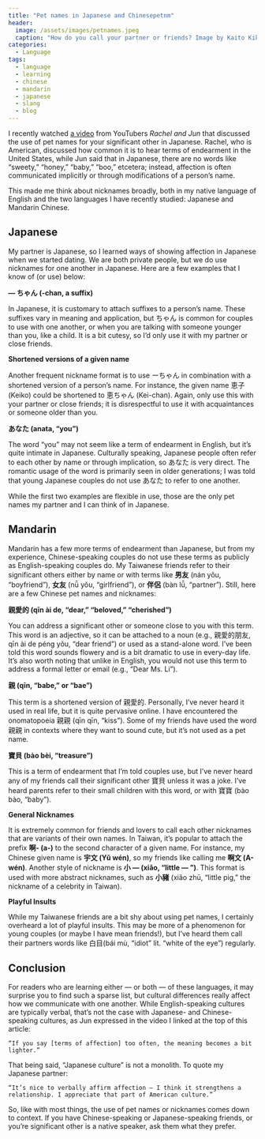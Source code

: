 ```yaml
---
title: "Pet names in Japanese and Chinesepetnm"
header:
  image: /assets/images/petnames.jpeg
  caption: "How do you call your partner or friends? Image by Kaito Kikuchi — Own Work"
categories:
  - Language
tags:
  - language
  - learning
  - chinese
  - mandarin
  - japanese
  - slang
  - blog
---
```


I recently watched [a video](https://www.youtube.com/watch?v=XfaifpRq9CA) from YouTubers _Rachel and Jun_ that discussed the use of pet names for your significant other in Japanese. Rachel, who is American, discussed how common it is to hear terms of endearment in the United States, while Jun said that in Japanese, there are no words like “sweety,” “honey,” “baby,” “boo,” etcetera; instead, affection is often communicated implicitly or through modifications of a person’s name.

This made me think about nicknames broadly, both in my native language of English and the two languages I have recently studied: Japanese and Mandarin Chinese.

## Japanese

My partner is Japanese, so I learned ways of showing affection in Japanese when we started dating. We are both private people, but we do use nicknames for one another in Japanese. Here are a few examples that I know of (or use) below:

**— ちゃん (-chan, a suffix)**

In Japanese, it is customary to attach suffixes to a person’s name. These suffixes vary in meaning and application, but ちゃん is common for couples to use with one another, or when you are talking with someone younger than you, like a child. It is a bit cutesy, so I’d only use it with my partner or close friends.

**Shortened versions of a given name**

Another frequent nickname format is to use ーちゃん in combination with a shortened version of a person’s name. For instance, the given name 恵子 (Keiko) could be shortened to 恵ちゃん (Kei-chan). Again, only use this with your partner or close friends; it is disrespectful to use it with acquaintances or someone older than you.

**あなた (anata, “you”)**

The word “you” may not seem like a term of endearment in English, but it’s quite intimate in Japanese. Culturally speaking, Japanese people often refer to each other by name or through implication, so あなた is very direct. The romantic usage of the word is primarily seen in older generations; I was told that young Japanese couples do not use あなた to refer to one another.

While the first two examples are flexible in use, those are the only pet names my partner and I can think of in Japanese.

## Mandarin

Mandarin has a few more terms of endearment than Japanese, but from my experience, Chinese-speaking couples do not use these terms as publicly as English-speaking couples do. My Taiwanese friends refer to their significant others either by name or with terms like **男友** (nán yǒu, “boyfriend”), **女友** (nǚ yǒu, “girlfriend”), or **伴侶** (bàn lǚ, “partner”). Still, here are a few Chinese pet names and nicknames:

**親愛的 (qīn ài de, “dear,” “beloved,” “cherished”)**

You can address a significant other or someone close to you with this term. This word is an adjective, so it can be attached to a noun (e.g., 親愛的朋友, qīn ài de péng yǒu, “dear friend”) or used as a stand-alone word. I’ve been told this word sounds flowery and is a bit dramatic to use in every-day life. It’s also worth noting that unlike in English, you would not use this term to address a formal letter or email (e.g., “Dear Ms. Li”).

**親 (qīn, “babe,” or “bae”)**

This term is a shortened version of 親愛的. Personally, I’ve never heard it used in real life, but it is quite pervasive online. I have encountered the onomatopoeia 親親 (qīn qīn, “kiss”). Some of my friends have used the word 親親 in contexts where they want to sound cute, but it’s not used as a pet name.


**寶貝 (bào bèi, “treasure”)**

This is a term of endearment that I’m told couples use, but I’ve never heard any of my friends call their significant other 寶貝 unless it was a joke. I’ve heard parents refer to their small children with this word, or with 寶寶 (bào bào, “baby”).

**General Nicknames**

It is extremely common for friends and lovers to call each other nicknames that are variants of their own names. In Taiwan, it’s popular to attach the prefix **啊- (a-)** to the second character of a given name. For instance, my Chinese given name is **宇文 (Yǔ wén)**, so my friends like calling me **啊文 (A-wén)**. Another style of nickname is **小 — (xiǎo, “little — ”)**. This format is used with more abstract nicknames, such as **小豬** (xiǎo zhū, “little pig,” the nickname of a celebrity in Taiwan).

**Playful Insults**

While my Taiwanese friends are a bit shy about using pet names, I certainly overheard a lot of playful insults. This may be more of a phenomenon for young couples (or maybe I have mean friends!), but I’ve heard them call their partners words like 白目(bái mù, “idiot” lit. “white of the eye”) regularly.

## Conclusion

For readers who are learning either — or both — of these languages, it may surprise you to find such a sparse list, but cultural differences really affect how we communicate with one another. While English-speaking cultures are typically verbal, that’s not the case with Japanese- and Chinese-speaking cultures, as Jun expressed in the video I linked at the top of this article:

```“If you say [terms of affection] too often, the meaning becomes a bit lighter.”```

That being said, “Japanese culture” is not a monolith. To quote my Japanese partner:

```“It’s nice to verbally affirm affection — I think it strengthens a relationship. I appreciate that part of American culture.”```

So, like with most things, the use of pet names or nicknames comes down to context. If you have Chinese-speaking or Japanese-speaking friends, or you’re significant other is a native speaker, ask them what they prefer.